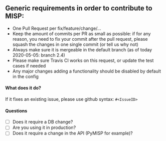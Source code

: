 ## Generic requirements in order to contribute to MISP:

* One Pull Request per fix/feature/change/...
* Keep the amount of commits per PR as small as possible: if for any reason, you need to fix your commit after the pull request, please squash the changes in one single commit (or tell us why not)
* Always make sure it is mergeable in the default branch (as of today 2020-05-05: branch 2.4)
* Please make sure Travis CI works on this request, or update the test cases if needed
* Any major changes adding a functionality should be disabled by default in the config


#### What does it do?

If it fixes an existing issue, please use github syntax: `#<IssueID>`

#### Questions

- [ ] Does it require a DB change?
- [ ] Are you using it in production?
- [ ] Does it require a change in the API (PyMISP for example)?
